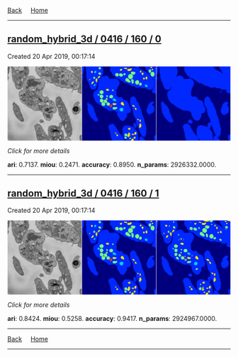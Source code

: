 
[Back](..)&nbsp;&nbsp;&nbsp;&nbsp;&nbsp;[Home](https://leapmanlab.github.io/snapshots)

---

<div class="summary"><a href="0"><h2>random_hybrid_3d / 0416 / 160 / 0</h2></a><p>Created 20 Apr 2019, 00:17:14
</p><a href="0"><img src="0/media/summary.png" align="center"></a><p>
<i>Click for more details</i>
</p></div>

**ari**: 0.7137. **miou**: 0.2471. **accuracy**: 0.8950. **n_params**: 2926332.0000. 

---

<div class="summary"><a href="1"><h2>random_hybrid_3d / 0416 / 160 / 1</h2></a><p>Created 20 Apr 2019, 00:17:14
</p><a href="1"><img src="1/media/summary.png" align="center"></a><p>
<i>Click for more details</i>
</p></div>

**ari**: 0.8424. **miou**: 0.5258. **accuracy**: 0.9417. **n_params**: 2924967.0000. 

---

[Back](..)&nbsp;&nbsp;&nbsp;&nbsp;&nbsp;[Home](https://leapmanlab.github.io/snapshots)

---
